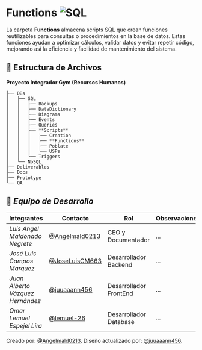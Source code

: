 # **Functions** ![SQL](https://img.shields.io/badge/SQL-blue?logo=microsoftsqlserver)

La carpeta **Functions** almacena scripts SQL que crean funciones reutilizables para consultas o procedimientos en la base de datos. Estas funciones ayudan a optimizar cálculos, validar datos y evitar repetir código, mejorando así la eficiencia y facilidad de mantenimiento del sistema.

## 📁 **Estructura de Archivos**
**Proyecto Integrador Gym (Recursos Humanos)**

```plaintext
├── DBs
│   ├── SQL
│   │   ├── Backups
│   │   ├── DataDictionary
│   │   ├── Diagrams
│   │   ├── Events
│   │   ├── Queries
│   │   ├── **Scripts**
│   │   │   ├── Creation
│   │   │   ├── **Functions**
│   │   │   ├── Poblate
│   │   │   └── USPs
│   │   └── Triggers
│   └── NoSQL
├── Deliverables
├── Docs
├── Prototype
└── QA
```

## 👥 *Equipo de Desarrollo*

| Integrantes                   | Contacto                                                   | Rol                      | Observaciones |
| ----------------------------- | ---------------------------------------------------------- | ------------------------ | ------------- |
| *Luis Angel Maldonado Negrete*    | [@Angelmald0213](https://github.com/Angelmald0213)                     | CEO y Documentador | ...           |
| *José Luis Campos Marquez* | [@JoseLuisCM663](https://github.com/JoseLuisCM663)             | Desarrollador Backend             | ...           |
| *Juan Alberto Vázquez Hernández*   | [@juuaaann456](https://github.com/MRVargas19)               | Desarrollador FrontEnd             | ...           |
| *Omar Lemuel Espejel Lira* | [@lemuel-26](https://github.com/lemuel-26) | Desarrollador Database   | ...           |


Creado por: [@Angelmald0213](https://github.com/Angelmald0213).
Diseño actualizado por: [@juuaaann456](https://github.com/juuaaann456). 
